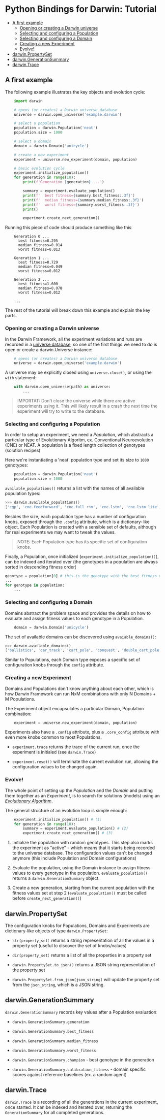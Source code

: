 
# Python Bindings for Darwin: Tutorial

- [A first example](#a-first-example)
  - [Opening or creating a Darwin universe](#opening-or-creating-a-darwin-universe)
  - [Selecting and configuring a Population](#selecting-and-configuring-a-population)
  - [Selecting and configuring a Domain](#selecting-and-configuring-a-domain)
  - [Creating a new Experiment](#creating-a-new-experiment)
  - [Evolve!](#evolve)
- [darwin.PropertySet](#darwinpropertyset)
- [darwin.GenerationSummary](#darwingenerationsummary)
- [darwin.Trace](#darwintrace)

## A first example

The following example illustrates the key objects and evolution cycle:

```python
    import darwin

    # opens (or creates) a Darwin universe database
    universe = darwin.open_universe('example.darwin')

    # select a population
    population = darwin.Population('neat')
    population.size = 1000

    # select a domain
    domain = darwin.Domain('unicycle')

    # create a new experiment
    experiment = universe.new_experiment(domain, population)

    # basic evolution cycle
    experiment.initialize_population()
    for generation in range(10):
        print(f'Generation {generation} ...')

        summary = experiment.evaluate_population()
        print(f'  best fitness={summary.best_fitness:.3f}')
        print(f'  median fitness={summary.median_fitness:.3f}')
        print(f'  worst fitness={summary.worst_fitness:.3f}')
        print()

        experiment.create_next_generation()
```

Running this piece of code should produce something like this:

```
    Generation 0 ...
      best fitness=0.295
      median fitness=0.014
      worst fitness=0.013

    Generation 1 ...
      best fitness=0.729
      median fitness=0.049
      worst fitness=0.012

    Generation 2 ...
      best fitness=1.600
      median fitness=0.078
      worst fitness=0.012

    ...
```

The rest of the tutorial will break down this example and explain the key parts.

### Opening or creating a Darwin universe

In the Darwin Framework, all the experiment variations and runs are recorded in
a [universe database][2], so one of the first things we need to do is open or
create a darwin.Universe instance:

```python
    # opens (or creates) a Darwin universe database
    universe = darwin.open_universe('example.darwin')
```

A universe may be explicitly closed using `universe.close()`, or using the
`with` statement:

```python
    with darwin.open_universe(path) as universe:
        ...
```

> IMPORTAT: Don't close the universe while there are active experiments using
it. This will likely result in a crash the next time the experiment will try to write
to the database.

### Selecting and configuring a Population

In order to setup an experiment, we need a _Population_, which abstracts a
particular type of Evolutionary Algoritm, ex. Conventional Neuroevolution (CNE)
or NEAT. A population is a fixed length collection of genotypes (solution
recipes)

Here we're instantiating a 'neat' population type and set its size to
`1000` genotypes:

```python
    population = darwin.Population('neat')
    population.size = 1000
```

`available_populations()` returns a list with the names of all available
population types:

```python
>>> darwin.available_populations()
['cgp', 'cne.feedforward', 'cne.full_rnn', 'cne.lstm', 'cne.lstm_lite', 'cne.rnn', 'neat', 'test_population']
```

Besides the size, each population type has a number of configuration knobs, 
exposed through the `.config` attribute, which is a dictionary-like object.
Each Population is created with a sensible set of defaults, although for real
experiments we may want to tweak the values. 

> NOTE: Each Population type has its specific set of configuration knobs.

Finally, a Population, once initialized (`experiment.initialize_population()`),
can be indexed and iterated over (the genotypes in a population are always
sorted in descending fitness order)

```python
genotype = population[0] # this is the genotype with the best fitness value
...
for genotype in population:
    ...
```

### Selecting and configuring a Domain

Domains abstract the problem space and provides the details on how to evaluate
and assign fitness values to each genotype in a Population.

```python
    domain = darwin.Domain('unicycle')
```

The set of available domains can be discovered using `avaiable_domains()`:

```python
>>> darwin.available_domains()
['ballistics', 'car_track', 'cart_pole', 'conquest', 'double_cart_pole', 'drone_follow', 'drone_track', 'drone_vision', 'find_max_value', 'harvester', 'pong', 'test_domain', 'tic_tac_toe', 'unicycle']
```

Similar to Populations, each Domain type exposes a specific set of configuration
knobs through the `config` attribute.

### Creating a new Experiment

Domains and Populations don't know anything about each other, which is how
Darwin Framework can run NxM combinations with only N Domains + M Populations.

The Experiment object encapsulates a particular Domain, Population combination:

```python
    experiment = universe.new_experiment(domain, population)
```

Experiments also have a `.config` attribute, plus a `.core_config` attribute
with even more knobs common to most Populations.

- `experiment.trace` returns the trace of the current run, once the experiment
is initialed (see `darwin.Trace`)

- `experiment.reset()` will terminate the current evolution run, allowing the
configuration values to be changed again.

### Evolve!

The whole point of setting up the _Population_ and the _Domain_ and putting them
together as an _Experiment_, is to search for solutions (models) using an
[_Evolutionary Algorithm_][1].

The general structure of an evolution loop is simple enough:

```python
    experiment.initialize_population() # (1)
    for generation in range(10):
        summary = experiment.evaluate_population() # (2)
        experiment.create_next_generation() # (3)
```

1. Initialize the population with random genotypes. This step also marks the
experiment as "active" - which means that it starts being recorded to the 
universe database. The configuration values can't be changed anymore (this
include Population and Domain configurations)

2. Evaluate the population, using the Domain instance to assign fitness values
to every genotype in the population. `evaluate_population()` returns a
`darwin.GenerationSummary` object.

3. Create a new generation, starting from the current population with the 
fitness values set at step 2 (`evaluate_population()` must be called before `create_next_generation()`)

## darwin.PropertySet

The configuration knobs for Populations, Domains and Experiments are 
dictionary-like objects of type `darwin.PropertySet`:

- `str(property_set)` returns a string representation of all the
values in a property set (useful to discover the set of knobs/values)

- `dir(property_set)` returns a list of all the properties in a property set

- `darwin.PropertySet.to_json()` returns a JSON string representation of the 
property set

- `darwin.PropertySet.from_json(json_string)` will update the property set from
the `json_string`, which is a JSON string.

## darwin.GenerationSummary

`darwin.GenerationSummary` records key values after a Population evaluation:

- `darwin.GenerationSummary.generation`

- `darwin.GenerationSummary.best_fitness`

- `darwin.GenerationSummary.median_fitness`

- `darwin.GenerationSummary.worst_fitness`

- `darwin.GenerationSummary.champion` - best genotype in the generation

- `darwin.GenerationSummary.calibration_fitness` - domain specific scores
    against reference baselines (ex. a random agent)

## darwin.Trace

`darwin.Trace` is a recording of all the generations in the current experiment,
once started. It can be indexed and iterated over, returning the
`GenerationSummary` for all completed generations.


[1]: https://github.com/tlemo/darwin#evolutionary-algorithms-and-neuroevolution
[2]: https://github.com/tlemo/darwin#running-experiments--the-universe-database
